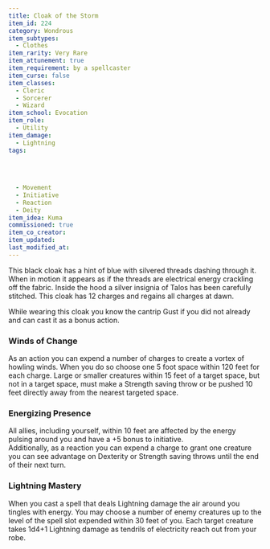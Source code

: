 ```yaml
---
title: Cloak of the Storm
item_id: 224
category: Wondrous
item_subtypes: 
  - Clothes
item_rarity: Very Rare
item_attunement: true
item_requirement: by a spellcaster
item_curse: false
item_classes: 
  - Cleric
  - Sorcerer
  - Wizard
item_school: Evocation
item_role: 
  - Utility
item_damage: 
  - Lightning
tags:
  
  
  
  
  - Movement
  - Initiative
  - Reaction
  - Deity
item_idea: Kuma
commissioned: true
item_co_creator: 
item_updated: 
last_modified_at: 
---
```


This black cloak has a hint of blue with silvered threads dashing through it. When in motion it appears as if the threads are electrical energy crackling off the fabric. Inside the hood a silver insignia of Talos has been carefully stitched. 
This cloak has 12 charges and regains all charges at dawn.  

While wearing this cloak you know the cantrip <magic-spell>Gust</magic-spell> if you did not already and can cast it as a bonus action.

<!--excerpt-->
### Winds of Change
As an action you can expend a number of charges to create a vortex of howling winds. When you do so choose one 5 foot space within 120 feet for each charge. Large or smaller creatures within 15 feet of a target space, but not in a target space, must make a Strength saving throw or be pushed 10 feet directly away from the nearest targeted space.

### Energizing Presence
All allies, including yourself, within 10 feet are affected by the energy pulsing around you and have a +5 bonus to initiative.  
Additionally, as a reaction you can expend a charge to grant one creature you can see advantage on Dexterity or Strength saving throws until the end of their next turn.

### Lightning Mastery
When you cast a spell that deals Lightning damage the air around you tingles with energy. You may choose a number of enemy creatures up to the level of the spell slot expended within 30 feet of you. Each target creature takes 1d4+1 Lightning damage as tendrils of electricity reach out from your robe.
